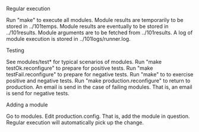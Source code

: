 Regular execution

Run "make" to execute all modules.
Module results are temporarily to be stored in ../101temps.
Module results are eventually to be stored in ../101results.
Module arguments are to be fetched from ../101results.
A log of module execution is stored in ../101logs/runner.log.


Testing

See modules/test* for typical scenarios of modules.
Run "make testOk.reconfigure" to prepare for positive tests.
Run "make testFail.reconfigure" to prepare for negative tests.
Run "make" to to exercise positive and negative tests.
Run "make production.reconfigure" to return to production.
An email is send in the case of failing modules.
That is, an email is send for negative tests.


Adding a module

Go to modules.
Edit production.config.
That is, add the module in question.
Regular execution will automatically pick up the change.
